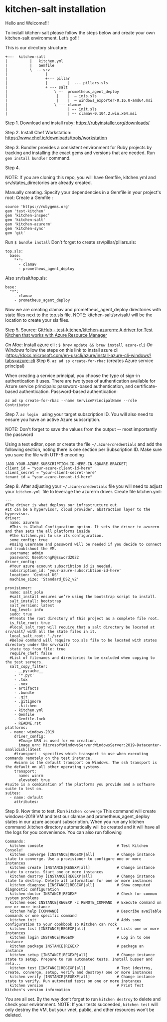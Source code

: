 # kitchen-salt installation
Hello and Welcome!!!

To install kitchen-salt please follow the steps below and create your own kitchen-salt environment. Let’s go!!!

This is our directory structure:
```
+——-  kitchen-salt
|          |   kitchen.yml
|          |   Gemfile
|          \  -— srv
|                 |
|                 +--- pillar
|                 |         |  --- pillars.sls
|                 + --- salt
|                     \ —-  prometheus_agent_deploy
|                      |    |  — inis.sls
|                      |    |  — windows_exporter-0.16.0-amd64.msi
|                     \ --- clamav
|                           | —- init.sls
|                           | —- clamav-0.104.2.win.x64.msi
```

Step 1.
Download and install ruby: https://rubyinstaller.org/downloads/ 

Step 2.
Install Chef Workstation: https://www.chef.io/downloads/tools/workstation

Step 3.
Bundler provides a consistent environment for Ruby projects by tracking and installing the exact gems and versions that are needed.
Run  `gem install bundler` command.

Step 4.

NOTE: If you are cloning this repo, you will have Gemfile, kitchen.yml and srv/states_directories  are already created. 

Manually creating.
Specify your dependencies in a Gemfile in your project's root: 
Create a Gemfile :
```
source 'https://rubygems.org'
gem 'test-kitchen'
gem ‘kitchen-inspec’
gem 'kitchen-salt'
gem 'kitchen-azurerm'
gem 'kitchen-sync'
gem 'git'
```
Run `$ bundle install`
Don’t forget to create srv/pillar/pillars.sls:
```
top.sls:
  base:
    "*":
      - clamav
      - prometheus_agent_deploy

```
Also srv/salt/top.sls:
```
base:
  "*":
    - clamav
    - prometheus_agent_deploy

```
Now we are creating clamav and prometheus_agent_deploy directories with state files next to the top.sls file.  NOTE: kitchen-salt/srv/salt/ will be the location to create your sls files.  

Step 5.
Source: [GitHub - test-kitchen/kitchen-azurerm: A driver for Test Kitchen that works with Azure Resource Manager](https://github.com/test-kitchen/kitchen-azurerm)

*On Mac*: Install azure cli :
 `$ brew update && brew install azure-cli`
*On Windows* follow the steps on this link to install azure cli :https://docs.microsoft.com/en-us/cli/azure/install-azure-cli-windows?tabs=azure-cli
Step 6.
`az ad sp create-for-rbac` (creates Azure service principal)

When creating a service principal, you choose the type of sign-in authentication it uses. There are two types of authentication available for Azure service principals: password-based authentication, and certificate-based authentication.
Password-based authentication:

```
az ad sp create-for-rbac --name ServicePrincipalName --role Contributor
```

Step 7.
`az login ` using your target subscription ID. You will also need to ensure you have an active Azure subscription.

NOTE: Don't forget to save the values from the output -- most importantly the password

Using a text editor, open or create the file `~/.azure/credentials` and add the following section, noting there is one section per Subscription ID. Make sure you save the file with UTF-8 encoding

```
[ADD-YOUR-AZURE-SUBSCRIPTION-ID-HERE-IN-SQUARE-BRACKET]
client_id = "your-azure-client-id-here"
client_secret = "your-client-secret-here"
tenant_id = "your-azure-tenant-id-here"
```

Step 8.
After adjusting your `~/.azure/credentials` file you will need to adjust your `kitchen.yml `file to leverage the azurerm driver. 
Create file kitchen.yml:
```
---
#The driver is what deploys our infrastructure out. 
#It can be a hypervisor, cloud provider, abstraction layer to the hypervisor.
driver:
  name: azurerm
  #This is Global Configuration option. It sets the driver to azurerm and then sets the all platforms inside 
  #the kitchen.yml to use its configuration.
  some_config: true 
  #Using username and password will be needed if you decide to connect and troublshoot the VM.
  username: admin
  password: UseStrongP@ssword2022
driver_config:
  #Your azure acoount subscribtion id is needed.
  subscription_id: 'your-azure-subscribtion-id-here'
  location: 'Central US'
  machine_size: 'Standard_DS2_v2'

provisioner:
  name: salt_solo
  #salt_install ensures we’re using the bootstrap script to install.
  salt_install: bootstrap
  salt_version: latest
  log_level: info
  sudo: true
  #Treats the root directory of this project as a complete file root. 
  is_file_root: true
  #local_salt_root will require that a salt directory be located at srv/salt/ with all the state files in it.
  local_salt_root: './srv'
  #Below command will require top.sls file to be located with states directory under the srv/salt/
  state_top_from_file: true
  require_chef: false
  #List of filenames and directories to be excluded when copying to the test servers.
  salt_copy_filter:
    - __pycache__
    - '*.pyc'
    - .tox
    - .nox
    - artifacts
    - .bundle
    - .git
    - .gitignore
    - .kitchen
    - kitchen.yml
    - Gemfile
    - Gemfile.lock
    - README.rst
platforms:
  - name: windows-2019
    driver_config:
      #Image URN is used for vm creation.
      image_urn: MicrosoftWindowsServer:WindowsServer:2019-Datacenter-smalldisk:latest
    #transport - specifies which transport to use when executing commands remotely on the test instance. 
    #winrm is the default transport on Windows. The ssh transport is the default on all other operating systems.
    transport:
      name: winrm
      elevated: true
#suite is a combination of the platforms you provide and a software suite to test on.
suites:
  - name: default
    attributes:
```

Step 9.
Now time to test. Run `kitchen converge`  This command will create windows-2019 VM and test our clamav and prometheus_agent_deploy states in our azure account subscription.  When you run any kitchen command .kitchen directory automatically will be created and it will have all the logs for you convenience.  You can also run following 
```
Commands:
  kitchen console                                 # Test Kitchen Console!
  kitchen converge [INSTANCE|REGEXP|all]          # Change instance state to converge. Use a provisioner to configure one or more instances
  kitchen create [INSTANCE|REGEXP|all]            # Change instance state to create. Start one or more instances
  kitchen destroy [INSTANCE|REGEXP|all]           # Change instance state to destroy. Delete all information for one or more instances
  kitchen diagnose [INSTANCE|REGEXP|all]          # Show computed diagnostic configuration
  kitchen doctor INSTANCE|REGEXP                  # Check for common system problems
  kitchen exec INSTANCE|REGEXP -c REMOTE_COMMAND  # Execute command on one or more instance
  kitchen help [COMMAND]                          # Describe available commands or one specific command
  kitchen init                                    # Adds some configuration to your cookbook so Kitchen can rock
  kitchen list [INSTANCE|REGEXP|all]              # Lists one or more instances
  kitchen login INSTANCE|REGEXP                   # Log in to one instance
  kitchen package INSTANCE|REGEXP                 # package an instance
  kitchen setup [INSTANCE|REGEXP|all]             # Change instance state to setup. Prepare to run automated tests. Install busser and rela...
  kitchen test [INSTANCE|REGEXP|all]              # Test (destroy, create, converge, setup, verify and destroy) one or more instances
  kitchen verify [INSTANCE|REGEXP|all]            # Change instance state to verify. Run automated tests on one or more instances
  kitchen version                                 # Print Test Kitchen's version information
```


You are all set. By the way don’t forget to run `kitchen destroy`  to delete  and check your environment. 
NOTE: If your tests succeeded,  `kitchen test` will only destroy the VM, but your vnet, public, and other resources won’t be deleted. 



